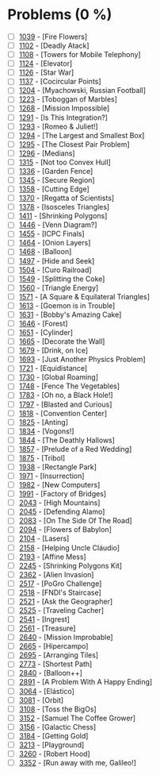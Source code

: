 # Problems (0 %)


- [ ] [1039](https://www.beecrowd.com.br/judge/pt/problems/view/1039) - [Fire Flowers]
- [ ] [1102](https://www.beecrowd.com.br/judge/pt/problems/view/1102) - [Deadly Atack]
- [ ] [1108](https://www.beecrowd.com.br/judge/pt/problems/view/1108) - [Towers for Mobile Telephony]
- [ ] [1124](https://www.beecrowd.com.br/judge/pt/problems/view/1124) - [Elevator]
- [ ] [1126](https://www.beecrowd.com.br/judge/pt/problems/view/1126) - [Star War]
- [ ] [1137](https://www.beecrowd.com.br/judge/pt/problems/view/1137) - [Cocircular Points]
- [ ] [1204](https://www.beecrowd.com.br/judge/pt/problems/view/1204) - [Myachowski, Russian Football]
- [ ] [1223](https://www.beecrowd.com.br/judge/pt/problems/view/1223) - [Toboggan of Marbles]
- [ ] [1268](https://www.beecrowd.com.br/judge/pt/problems/view/1268) - [Mission Impossible]
- [ ] [1291](https://www.beecrowd.com.br/judge/pt/problems/view/1291) - [Is This Integration?]
- [ ] [1293](https://www.beecrowd.com.br/judge/pt/problems/view/1293) - [Romeo & Juliet!]
- [ ] [1294](https://www.beecrowd.com.br/judge/pt/problems/view/1294) - [The Largest and Smallest Box]
- [ ] [1295](https://www.beecrowd.com.br/judge/pt/problems/view/1295) - [The Closest Pair Problem]
- [ ] [1296](https://www.beecrowd.com.br/judge/pt/problems/view/1296) - [Medians]
- [ ] [1315](https://www.beecrowd.com.br/judge/pt/problems/view/1315) - [Not too Convex Hull]
- [ ] [1336](https://www.beecrowd.com.br/judge/pt/problems/view/1336) - [Garden Fence]
- [ ] [1345](https://www.beecrowd.com.br/judge/pt/problems/view/1345) - [Secure Region]
- [ ] [1358](https://www.beecrowd.com.br/judge/pt/problems/view/1358) - [Cutting Edge]
- [ ] [1370](https://www.beecrowd.com.br/judge/pt/problems/view/1370) - [Regatta of Scientists]
- [ ] [1378](https://www.beecrowd.com.br/judge/pt/problems/view/1378) - [Isosceles Triangles]
- [ ] [1411](https://www.beecrowd.com.br/judge/pt/problems/view/1411) - [Shrinking Polygons]
- [ ] [1446](https://www.beecrowd.com.br/judge/pt/problems/view/1446) - [Venn Diagram?]
- [ ] [1455](https://www.beecrowd.com.br/judge/pt/problems/view/1455) - [ICPC Finals]
- [ ] [1464](https://www.beecrowd.com.br/judge/pt/problems/view/1464) - [Onion Layers]
- [ ] [1468](https://www.beecrowd.com.br/judge/pt/problems/view/1468) - [Balloon]
- [ ] [1497](https://www.beecrowd.com.br/judge/pt/problems/view/1497) - [Hide and Seek]
- [ ] [1504](https://www.beecrowd.com.br/judge/pt/problems/view/1504) - [Curo Railroad]
- [ ] [1549](https://www.beecrowd.com.br/judge/pt/problems/view/1549) - [Splitting the Coke]
- [ ] [1560](https://www.beecrowd.com.br/judge/pt/problems/view/1560) - [Triangle Energy]
- [ ] [1571](https://www.beecrowd.com.br/judge/pt/problems/view/1571) - [A Square & Equilateral Triangles]
- [ ] [1613](https://www.beecrowd.com.br/judge/pt/problems/view/1613) - [Goemon is in Trouble]
- [ ] [1631](https://www.beecrowd.com.br/judge/pt/problems/view/1631) - [Bobby's Amazing Cake]
- [ ] [1646](https://www.beecrowd.com.br/judge/pt/problems/view/1646) - [Forest]
- [ ] [1651](https://www.beecrowd.com.br/judge/pt/problems/view/1651) - [Cylinder]
- [ ] [1665](https://www.beecrowd.com.br/judge/pt/problems/view/1665) - [Decorate the Wall]
- [ ] [1679](https://www.beecrowd.com.br/judge/pt/problems/view/1679) - [Drink, on Ice]
- [ ] [1693](https://www.beecrowd.com.br/judge/pt/problems/view/1693) - [Just Another Physics Problem]
- [ ] [1721](https://www.beecrowd.com.br/judge/pt/problems/view/1721) - [Equidistance]
- [ ] [1730](https://www.beecrowd.com.br/judge/pt/problems/view/1730) - [Global Roaming]
- [ ] [1748](https://www.beecrowd.com.br/judge/pt/problems/view/1748) - [Fence The Vegetables]
- [ ] [1783](https://www.beecrowd.com.br/judge/pt/problems/view/1783) - [Oh no, a Black Hole!]
- [ ] [1797](https://www.beecrowd.com.br/judge/pt/problems/view/1797) - [Blasted and Curious]
- [ ] [1818](https://www.beecrowd.com.br/judge/pt/problems/view/1818) - [Convention Center]
- [ ] [1825](https://www.beecrowd.com.br/judge/pt/problems/view/1825) - [Anting]
- [ ] [1834](https://www.beecrowd.com.br/judge/pt/problems/view/1834) - [Vogons!]
- [ ] [1844](https://www.beecrowd.com.br/judge/pt/problems/view/1844) - [The Deathly Hallows]
- [ ] [1857](https://www.beecrowd.com.br/judge/pt/problems/view/1857) - [Prelude of a Red Wedding]
- [ ] [1875](https://www.beecrowd.com.br/judge/pt/problems/view/1875) - [Tribol]
- [ ] [1938](https://www.beecrowd.com.br/judge/pt/problems/view/1938) - [Rectangle Park]
- [ ] [1971](https://www.beecrowd.com.br/judge/pt/problems/view/1971) - [Insurrection]
- [ ] [1982](https://www.beecrowd.com.br/judge/pt/problems/view/1982) - [New Computers]
- [ ] [1991](https://www.beecrowd.com.br/judge/pt/problems/view/1991) - [Factory of Bridges]
- [ ] [2043](https://www.beecrowd.com.br/judge/pt/problems/view/2043) - [High Mountains]
- [ ] [2045](https://www.beecrowd.com.br/judge/pt/problems/view/2045) - [Defending Alamo]
- [ ] [2083](https://www.beecrowd.com.br/judge/pt/problems/view/2083) - [On The Side Of The Road]
- [ ] [2094](https://www.beecrowd.com.br/judge/pt/problems/view/2094) - [Flowers of Babylon]
- [ ] [2104](https://www.beecrowd.com.br/judge/pt/problems/view/2104) - [Lasers]
- [ ] [2158](https://www.beecrowd.com.br/judge/pt/problems/view/2158) - [Helping Uncle Cláudio]
- [ ] [2193](https://www.beecrowd.com.br/judge/pt/problems/view/2193) - [Affine Mess]
- [ ] [2245](https://www.beecrowd.com.br/judge/pt/problems/view/2245) - [Shrinking Polygons Kit]
- [ ] [2362](https://www.beecrowd.com.br/judge/pt/problems/view/2362) - [Alien Invasion]
- [ ] [2517](https://www.beecrowd.com.br/judge/pt/problems/view/2517) - [PoGro Challenge]
- [ ] [2518](https://www.beecrowd.com.br/judge/pt/problems/view/2518) - [FNDI's Staircase]
- [ ] [2521](https://www.beecrowd.com.br/judge/pt/problems/view/2521) - [Ask the Geographer]
- [ ] [2525](https://www.beecrowd.com.br/judge/pt/problems/view/2525) - [Traveling Cacher]
- [ ] [2541](https://www.beecrowd.com.br/judge/pt/problems/view/2541) - [Ingrest]
- [ ] [2561](https://www.beecrowd.com.br/judge/pt/problems/view/2561) - [Treasure]
- [ ] [2640](https://www.beecrowd.com.br/judge/pt/problems/view/2640) - [Mission Improbable]
- [ ] [2665](https://www.beecrowd.com.br/judge/pt/problems/view/2665) - [Hipercampo]
- [ ] [2695](https://www.beecrowd.com.br/judge/pt/problems/view/2695) - [Arranging Tiles]
- [ ] [2773](https://www.beecrowd.com.br/judge/pt/problems/view/2773) - [Shortest Path]
- [ ] [2840](https://www.beecrowd.com.br/judge/pt/problems/view/2840) - [Balloon++]
- [ ] [2891](https://www.beecrowd.com.br/judge/pt/problems/view/2891) - [A Problem With A Happy Ending]
- [ ] [3064](https://www.beecrowd.com.br/judge/pt/problems/view/3064) - [Elástico]
- [ ] [3081](https://www.beecrowd.com.br/judge/pt/problems/view/3081) - [Orbit]
- [ ] [3108](https://www.beecrowd.com.br/judge/pt/problems/view/3108) - [Toss the BigOs]
- [ ] [3152](https://www.beecrowd.com.br/judge/pt/problems/view/3152) - [Samuel The Coffee Grower]
- [ ] [3156](https://www.beecrowd.com.br/judge/pt/problems/view/3156) - [Galactic Chess]
- [ ] [3184](https://www.beecrowd.com.br/judge/pt/problems/view/3184) - [Getting Gold]
- [ ] [3213](https://www.beecrowd.com.br/judge/pt/problems/view/3213) - [Playground]
- [ ] [3260](https://www.beecrowd.com.br/judge/pt/problems/view/3260) - [Robert Hood]
- [ ] [3352](https://www.beecrowd.com.br/judge/pt/problems/view/3352) - [Run away with me, Galileo!]